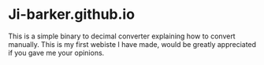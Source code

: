 # Ji-barker.github.io
This is a simple binary to decimal converter explaining how to convert manually. This is my first webiste I have made, 
would be greatly appreciated if you gave me your opinions. 
